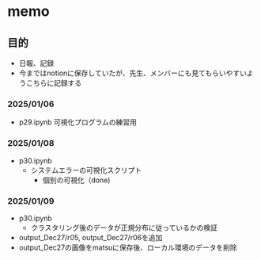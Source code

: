 # memo

## 目的

- 日報、記録
- 今まではnotionに保存していたが、先生、メンバーにも見てもらいやすいようこちらに記録する

### 2025/01/06
- p29.ipynb 可視化プログラムの練習用

### 2025/01/08
- p30.ipynb
  - システムエラーの可視化スクリプト
    - 個別の可視化（done)
   
### 2025/01/09
- p30.ipynb
  - クラスタリング後のデータが正規分布に従っているかの検証
- output_Dec27/r05, output_Dec27/r06を追加
- output_Dec27の画像をmatsuに保存後、ローカル環境のデータを削除
